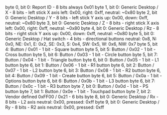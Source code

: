byte 0, bit 0: Report ID - 8 bits
    always 0x01
byte 1, bit 0: Generic Desktop / X - 8 bits - left stick X axis
    left: 0x00, right: 0xff, neutral: ~0x80
byte 2, bit 0: Generic Desktop / Y - 8 bits - left stick Y axis
    up: 0x00, down: 0xff, neutral: ~0x80
byte 3, bit 0: Generic Desktop / Z - 8 bits - right stick X axis
    left: 0x00, right: 0xff, neutral: ~0x80
byte 4, bit 0: Generic Desktop / Rz - 8 bits - right stick Y axis
    up: 0x00, down: 0xff, neutral: ~0x80
byte 5, bit 0: Generic Desktop / Hat switch - 4 bits - directional buttons
    neutral: 0x8, N: 0x0, NE: 0x1, E: 0x2, SE: 0x3, S: 0x4, SW: 0x5, W: 0x6, NW: 0x7
byte 5, bit 4: Button / 0x01 - 1 bit - Square button
byte 5, bit 5: Button / 0x02 - 1 bit - Cross button
byte 5, bit 6: Button / 0x03 - 1 bit - Circle button
byte 5, bit 7: Button / 0x04 - 1 bit - Triangle button
byte 6, bit 0: Button / 0x05 - 1 bit - L1 button
byte 6, bit 1: Button / 0x06 - 1 bit - R1 button
byte 6, bit 2: Button / 0x07 - 1 bit - L2 button
byte 6, bit 3: Button / 0x08 - 1 bit - R2 button
byte 6, bit 4: Button / 0x09 - 1 bit - Create button
byte 6, bit 5: Button / 0x0a - 1 bit - Options button
byte 6, bit 6: Button / 0x0b - 1 bit - L3 button
byte 6, bit 7: Button / 0x0c - 1 bit - R3 button
byte 7, bit 0: Button / 0x0d - 1 bit - PS button
byte 7, bit 1: Button / 0x0e - 1 bit - Touchpad button
byte 7, bit 2: Vendor defined 0xFF00 / 0x21 - 6 bits
byte 8, bit 0: Generic Desktop / Rx - 8 bits - L2 axis
    neutral: 0x00, pressed: 0xff
byte 9, bit 0: Generic Desktop / Ry - 8 bits - R2 axis
    neutral: 0x00, pressed: 0xff